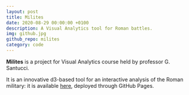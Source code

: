 ```yaml
---
layout: post
title: Milites
date: 2020-08-29 00:00:00 +0100
description: A Visual Analytics tool for Roman battles.
img: github.jpg
github_repo: milites
category: code
---
```

**Milites** is a project for Visual Analytics course held by professor G. Santucci.

It is an innovative d3-based tool for an interactive analysis of the Roman military: it is available [here](https://lrusso96.github.io/milites), deployed through GitHub Pages.